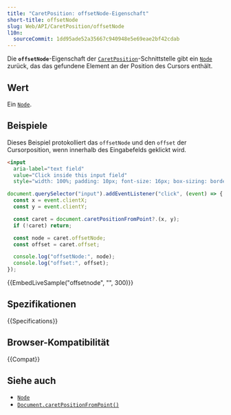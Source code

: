 ```yaml
---
title: "CaretPosition: offsetNode-Eigenschaft"
short-title: offsetNode
slug: Web/API/CaretPosition/offsetNode
l10n:
  sourceCommit: 1dd95ade52a35667c940948e5e69eae2bf42cdab
---
```


Die **`offsetNode`**-Eigenschaft der [`CaretPosition`](/de/docs/Web/API/CaretPosition)-Schnittstelle gibt ein [`Node`](/de/docs/Web/API/Node) zurück, das das gefundene Element an der Position des Cursors enthält.

## Wert

Ein [`Node`](/de/docs/Web/API/Node).

## Beispiele

Dieses Beispiel protokolliert das `offsetNode` und den `offset` der Cursorposition, wenn innerhalb des Eingabefelds geklickt wird.

```html
<input
  aria-label="text field"
  value="Click inside this input field"
  style="width: 100%; padding: 10px; font-size: 16px; box-sizing: border-box" />
```

```js
document.querySelector("input").addEventListener("click", (event) => {
  const x = event.clientX;
  const y = event.clientY;

  const caret = document.caretPositionFromPoint?.(x, y);
  if (!caret) return;

  const node = caret.offsetNode;
  const offset = caret.offset;

  console.log("offsetNode:", node);
  console.log("offset:", offset);
});
```

{{EmbedLiveSample("offsetnode", "", 300)}}

## Spezifikationen

{{Specifications}}

## Browser-Kompatibilität

{{Compat}}

## Siehe auch

- [`Node`](/de/docs/Web/API/Node)
- [`Document.caretPositionFromPoint()`](/de/docs/Web/API/Document/caretPositionFromPoint)
